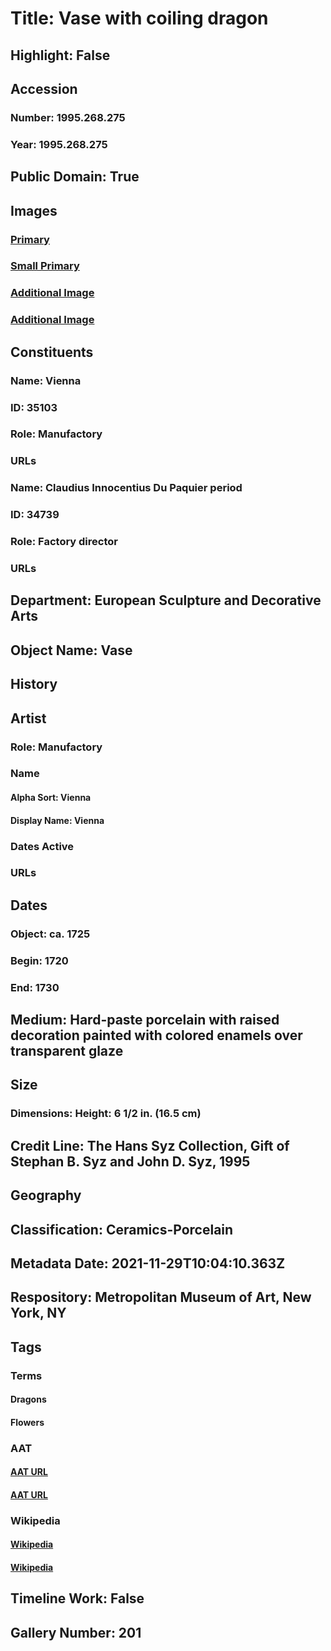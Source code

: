 # Title: Vase with coiling dragon
## Highlight: False
## Accession
### Number: 1995.268.275
### Year: 1995.268.275
## Public Domain: True
## Images
### [Primary](https://images.metmuseum.org/CRDImages/es/original/DP167159.jpg)
### [Small Primary](https://images.metmuseum.org/CRDImages/es/web-large/DP167159.jpg)
### [Additional Image](https://images.metmuseum.org/CRDImages/es/original/DP167160.jpg)
### [Additional Image](https://images.metmuseum.org/CRDImages/es/original/DP167170.jpg)
## Constituents
### Name: Vienna
### ID: 35103
### Role: Manufactory
### URLs
### Name: Claudius Innocentius Du Paquier period
### ID: 34739
### Role: Factory director
### URLs
## Department: European Sculpture and Decorative Arts
## Object Name: Vase
## History
## Artist
### Role: Manufactory
### Name
#### Alpha Sort: Vienna
#### Display Name: Vienna
### Dates Active
### URLs
## Dates
### Object: ca. 1725
### Begin: 1720
### End: 1730
## Medium: Hard-paste porcelain with raised decoration painted with colored enamels over transparent glaze
## Size
### Dimensions: Height: 6 1/2 in. (16.5 cm)
## Credit Line: The Hans Syz Collection, Gift of Stephan B. Syz and John D. Syz, 1995
## Geography
## Classification: Ceramics-Porcelain
## Metadata Date: 2021-11-29T10:04:10.363Z
## Respository: Metropolitan Museum of Art, New York, NY
## Tags
### Terms
#### Dragons
#### Flowers
### AAT
#### [AAT URL](http://vocab.getty.edu/page/aat/300375726)
#### [AAT URL](http://vocab.getty.edu/page/aat/300132399)
### Wikipedia
#### [Wikipedia]()
#### [Wikipedia]()
## Timeline Work: False
## Gallery Number: 201
